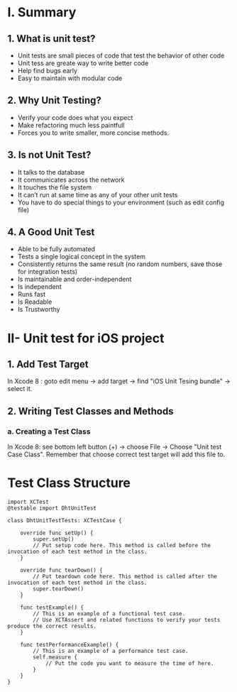 # I. Summary
## 1. What is unit test?
- Unit tests are small pieces of code that test the behavior of other code
- Unit tess are greate way to write better code
- Help find bugs early
- Easy to maintain with modular code

## 2. Why Unit Testing?
- Verify your code does what you expect
- Make refactoring much less paintfull
- Forces you to write smaller, more concise methods.

## 3. Is not Unit Test?
- It talks to the database
- It communicates across the network
- It touches the file system
- It can’t run at same time as any of your other unit tests
- You have to do special things to your environment (such as edit config file)

## 4. A Good Unit Test
- Able to be fully automated
- Tests a single logical  concept in the system
- Consistently returns the same result (no random numbers, save those for integration tests)
- Is maintainable and order-independent
- Is independent
- Runs fast
- Is Readable
- Is Trustworthy

# II- Unit test for iOS project

## 1. Add Test Target

In Xcode 8 : goto edit menu -> add target -> find "iOS Unit Tesing bundle" -> select it.

## 2. Writing Test Classes and Methods

### a. Creating a Test Class

In Xcode 8: see bottom left button (+) -> choose File -> Choose "Unit test Case Class". Remember that choose correct test target will add this file to.

# Test Class Structure
```
import XCTest
@testable import DhtUnitTest

class DhtUnitTestTests: XCTestCase {
    
    override func setUp() {
        super.setUp()
        // Put setup code here. This method is called before the invocation of each test method in the class.
    }
    
    override func tearDown() {
        // Put teardown code here. This method is called after the invocation of each test method in the class.
        super.tearDown()
    }
    
    func testExample() {
        // This is an example of a functional test case.
        // Use XCTAssert and related functions to verify your tests produce the correct results.
    }
    
    func testPerformanceExample() {
        // This is an example of a performance test case.
        self.measure {
            // Put the code you want to measure the time of here.
        }
    }
}
```
